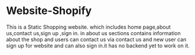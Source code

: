 # Website-Shopify 
This is a Static Shopping website. which includes home page,about us,contact us,sign up ,sign in.
in about us sections contains information about the shop and users can contact us via contact us and new user can sign up for website and can also sign in.it has no backend yet to work on it.
